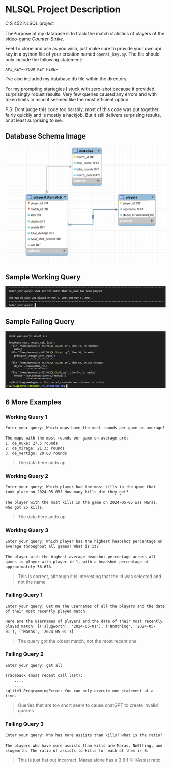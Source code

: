 # NLSQL Project Description
C S 452 NLSQL project

ThePurpose of my database is to track the match statistics of players of the video-game <i>Counter-Strike</i>.

Feel To clone and use as you wish, just make sure to provide your own api key in a python file of your creation named `openai_key.py`. The file should only include the following statement: 
```
API_KEY=<YOUR KEY HERE>
```
I've also included my database.db file within the directory

For my prompting startegies I stuck with zero-shot because it provided surprisingly robust results. Very few queries caused any errors and with token limits in mind it seemed like the most efficient option.

P.S: Dont judge this code too harshly, most of this code was put together fairly quickly and is mostly a hackjob. But it still delivers surprising results, or at least surprising to me.
## Database Schema Image
![Database Schema](resources/NLSQL_schemapic.png)

## Sample Working Query
![Database Schema](resources/WorkingQuery.png)

## Sample Failing Query
![Database Schema](resources/FailingQuery.png)

## 6 More Examples
### Working Query 1
```
Enter your query: Which maps have the most rounds per game on average?

The maps with the most rounds per game on average are:
1. de_nuke: 27.5 rounds
2. de_mirage: 21.33 rounds
3. de_vertigo: 20.00 rounds
```
> The data here adds up

### Working Query 2
```
Enter your query: Which player had the most kills in the game that took place on 2024-05-05? How many kills did they get?

The player with the most kills in the game on 2024-05-05 was Maras, who got 25 kills.
```
> The data here adds up

### Working Query 3
```
Enter your query: Which player has the highest headshot percentage on average throughout all games? What is it?

The player with the highest average headshot percentage across all games is player with player_id 1, with a headshot percentage of approximately 56.67%.
```
> This is correct, although it is interesting that the id was selected and not the name

### Failing Query 1
```
Enter your query: Get me the usernames of all the players and the date of their most recently played match

Here are the usernames of players and the date of their most recently played match: [('slugworth', '2024-05-01'), ('Nn0thing', '2024-05-01'), ('Maras', '2024-05-01')]
```
> The query got the oldest match, not the most recent one

### Failing Query 2
```
Enter your query: get all

Traceback (most recent call last):
	....
	....
sqlite3.ProgrammingError: You can only execute one statement at a time.
```
> Queries that are too short seem to cause chatGPT to create invalid queries

### Failing Query 3
```
Enter your query: Who has more assists than kills? what is the ratio?

The players who have more assists than kills are Maras, Nn0thing, and slugworth. The ratio of assists to kills for each of them is 0.
```
> This is just flat out incorrect, Maras alone has a 3.8:1 Kill/Assist ratio
